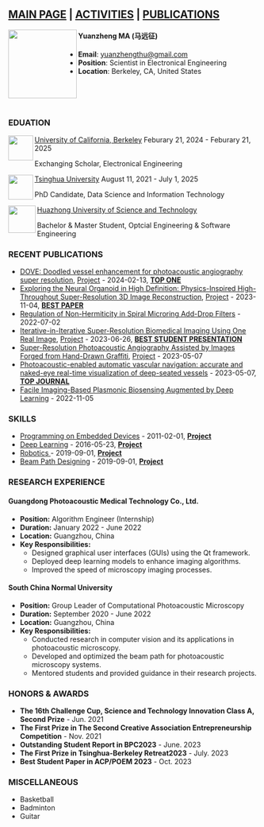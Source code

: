 ## [MAIN PAGE](README.md)   |  [ACTIVITIES](ACTIVATIES/README.md)   |   [PUBLICATIONS](PUBLICATIONS/README.md)
<!-- <img align="left" width="200" src="CV/1708975869150.jpg" />-->
<img align="left" width="138" src="https://github.com/yuanzhengthu/yuanzhengthu.github.io/blob/5c31c7c3c975beafe0938fc123ca96c04a79704c/CV/1708975869150.jpg" />


#### **Yuanzheng MA (马远征)**
- **Email**: yuanzhengthu@gmail.com
- **Position**: Scientist in Electronical Engineering
- **Location**: Berkeley, CA, United States

&emsp;

&emsp;

### EDUATION


<img align="left" width="50" src="https://github.com/yuanzhengthu/yuanzhengthu.github.io/blob/460f582c87c5a81824250499b44e4ffaa1fcd8d1/CV/UCB.png" />

[University of California, Berkeley](https://www.berkeley.edu) Feburary 21, 2024 - Feburary 21, 2025

Exchanging Scholar, Electronical Engineering


<img align="left" width="50" src="https://github.com/yuanzhengthu/yuanzhengthu.github.io/blob/162e3b5c825cae4005c613e46c42ec77d652ed0b/CV/Tsinghua_Uni.png" />

[Tsinghua University](https://www.tsinghua.edu.cn/en/) August 11, 2021 - July 1, 2025

PhD Candidate, Data Science and Information Technology


<img align="left" width="55" src="https://github.com/yuanzhengthu/yuanzhengthu.github.io/blob/92924a1e88b4eb407077192a15b834209215c23c/CV/Hust.png" />

[Huazhong University of Science and Technology](https://english.hust.edu.cn)

Bachelor & Master Student, Optcial Engineering & Software Engineering

### RECENT PUBLICATIONS

<!-- START_SECTION:pub -->
* <a href='https://www.sciencedirect.com/science/article/pii/S1361841524000318' target='_blank'>DOVE: Doodled vessel enhancement for photoacoustic angiography super resolution</a>, [Project](https://github.com/yuanzhengthu/handDrawnPAAImages) - 2024-02-13, [**TOP ONE**](https://www.letpub.com.cn/index.php?journalid=5790&page=journalapp&view=detail)
* <a href='https://ieeexplore.ieee.org/abstract/document/10368794' target='_blank'>Exploring the Neural Organoid in High Definition: Physics-Inspired High-Throughout Super-Resolution 3D Image Reconstruction</a>, [Project](https://github.com/yuanzhengthu/3DReconstruction_Organoid) - 2023-11-04, [**BEST PAPER**](CV/acp2023.jpg)
* <a href='https://ieeexplore.ieee.org/abstract/document/10209822' target='_blank'>Regulation of Non-Hermiticity in Spiral Microring Add-Drop Filters</a> - 2022-07-02
* <a href='https://arxiv.org/abs/2306.14487' target='_blank'>Iterative-in-Iterative Super-Resolution Biomedical Imaging Using One Real Image</a>, [Project](https://github.com/yuanzhengthu/Iterative-in-Iterative-SR-for-Biomedical-Imaging-Using-a-Single-HR-Authentic-Image) - 2023-06-26, [**BEST STUDENT PRESENTATION**](CV/SPIE-BPC.jpg)
* <a href='https://opg.optica.org/abstract.cfm?uri=CLEO_AT-2023-JTu2A.51' target='_blank'>Super-Resolution Photoacoustic Angiography Assisted by Images Forged from Hand-Drawn Graffiti</a>, [Project](https://github.com/yuanzhengthu/handDrawnPAAImages) - 2023-05-07
* <a href='https://www.spiedigitallibrary.org/journals/advanced-photonics-nexus/volume-2/issue-4/046001/Photoacoustic-enabled-automatic-vascular-navigation--accurate-and-naked-eye/10.1117/1.APN.2.4.046001.full' target='_blank'>Photoacoustic-enabled automatic vascular navigation: accurate and naked-eye real-time visualization of deep-seated vessels</a> - 2023-05-07, [**TOP JOURNAL**](https://www.letpub.com.cn/index.php?journalid=32772&page=journalapp&view=detail)
* <a href='https://ieeexplore.ieee.org/abstract/document/10088714' target='_blank'>Facile Imaging-Based Plasmonic Biosensing Augmented by Deep Learning</a> - 2022-11-05
<!-- END_SECTION:pub -->


### SKILLS

<!-- START_SECTION:skills -->
* <a href='' target='_blank'> Programming on Embedded Devices</a> - 2011-02-01, [**Project**](https://yuanzhengthu.github.io)
* <a href='' target='_blank'> Deep Learning</a> - 2016-05-23, [**Project**](https://yuanzhengthu.github.io)
* <a href='' target='_blank'> Robotics </a> - 2019-09-01, [**Project**](https://yuanzhengthu.github.io)
* <a href='' target='_blank'> Beam Path Designing</a> - 2019-09-01, [**Project**](https://yuanzhengthu.github.io)
<!-- END_SECTION:skills -->

### RESEARCH EXPERIENCE

#### Guangdong Photoacoustic Medical Technology Co., Ltd.
- **Position:** Algorithm Engineer (Internship)
- **Duration:** January 2022 - June 2022
- **Location:** Guangzhou, China
- **Key Responsibilities:**
  - Designed graphical user interfaces (GUIs) using the Qt framework.
  - Deployed deep learning models to enhance imaging algorithms.
  - Improved the speed of microscopy imaging processes.

#### South China Normal University
- **Position:** Group Leader of Computational Photoacoustic Microscopy
- **Duration:** September 2020 - June 2022
- **Location:** Guangzhou, China
- **Key Responsibilities:**
  - Conducted research in computer vision and its applications in photoacoustic microscopy.
  - Developed and optimized the beam path for photoacoustic microscopy systems.
  - Mentored students and provided guidance in their research projects.

### HONORS & AWARDS

- **The 16th Challenge Cup, Science and Technology Innovation Class A, Second Prize** - Jun. 2021
- **The First Prize in The Second Creative Association Entrepreneurship Competition** - Nov. 2021
- **Outstanding Student Report in BPC2023** - June. 2023
- **The First Prize in Tsinghua-Berkeley Retreat2023** - July. 2023
- **Best Student Paper in ACP/POEM 2023** - Oct. 2023

### MISCELLANEOUS
- Basketball
- Badminton
- Guitar
 

